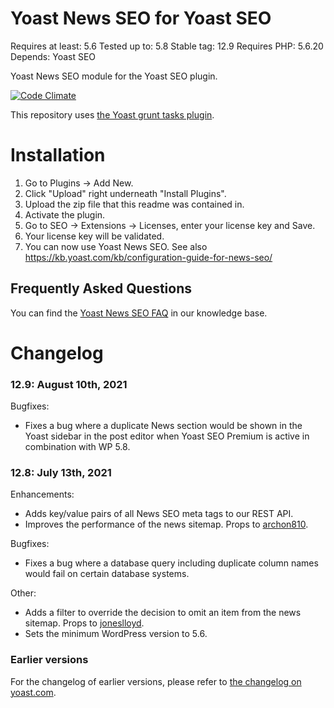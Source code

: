 Yoast News SEO for Yoast SEO
==========================
Requires at least: 5.6
Tested up to: 5.8
Stable tag: 12.9
Requires PHP: 5.6.20
Depends: Yoast SEO

Yoast News SEO module for the Yoast SEO plugin.

[![Code Climate](https://codeclimate.com/repos/54523c37e30ba0670f0016b8/badges/373c97133cba47d9822b/gpa.svg)](https://codeclimate.com/repos/54523c37e30ba0670f0016b8/feed)

This repository uses [the Yoast grunt tasks plugin](https://github.com/Yoast/plugin-grunt-tasks).

Installation
============

1. Go to Plugins -> Add New.
2. Click "Upload" right underneath "Install Plugins".
3. Upload the zip file that this readme was contained in.
4. Activate the plugin.
5. Go to SEO -> Extensions -> Licenses, enter your license key and Save.
6. Your license key will be validated.
7. You can now use Yoast News SEO. See also https://kb.yoast.com/kb/configuration-guide-for-news-seo/

Frequently Asked Questions
--------------------------

You can find the [Yoast News SEO FAQ](https://kb.yoast.com/kb/category/news-seo/) in our knowledge base.

Changelog
=========

### 12.9: August 10th, 2021
Bugfixes:
* Fixes a bug where a duplicate News section would be shown in the Yoast sidebar in the post editor when Yoast SEO Premium is active in combination with WP 5.8.

### 12.8: July 13th, 2021
Enhancements:
* Adds key/value pairs of all News SEO meta tags to our REST API.
* Improves the performance of the news sitemap. Props to [archon810](https://github.com/archon810).

Bugfixes:
* Fixes a bug where a database query including duplicate column names would fail on certain database systems.

Other:
* Adds a filter to override the decision to omit an item from the news sitemap. Props to [joneslloyd](https://github.com/joneslloyd).
* Sets the minimum WordPress version to 5.6.

### Earlier versions
For the changelog of earlier versions, please refer to [the changelog on yoast.com](https://yoa.st/news-seo-changelog).
